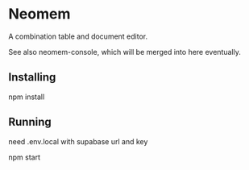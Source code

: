 # Neomem

A combination table and document editor.

See also neomem-console, which will be merged into here eventually.

## Installing

npm install

## Running

need .env.local with supabase url and key

npm start

